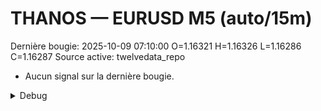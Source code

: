 # THANOS — EURUSD M5 (auto/15m)
Dernière bougie: 2025-10-09 07:10:00  O=1.16321  H=1.16326  L=1.16286  C=1.16287
Source active: twelvedata_repo

- Aucun signal sur la dernière bougie.

<details><summary>Debug</summary>

- TD_API_KEY manquant.

</details>